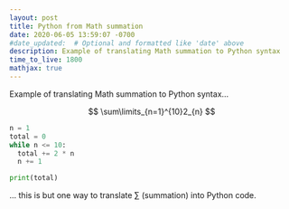 ```yaml
---
layout: post
title: Python from Math summation
date: 2020-06-05 13:59:07 -0700
#date_updated:  # Optional and formatted like 'date' above
description: Example of translating Math summation to Python syntax
time_to_live: 1800
mathjax: true
---
```




Example of translating Math summation to Python syntax...


$$
\sum\limits_{n=1}^{10}2_{n}
$$


```python
n = 1
total = 0
while n <= 10:
  total += 2 * n
  n += 1

print(total)
```


... this is but one way to translate ∑ (summation) into Python code.
